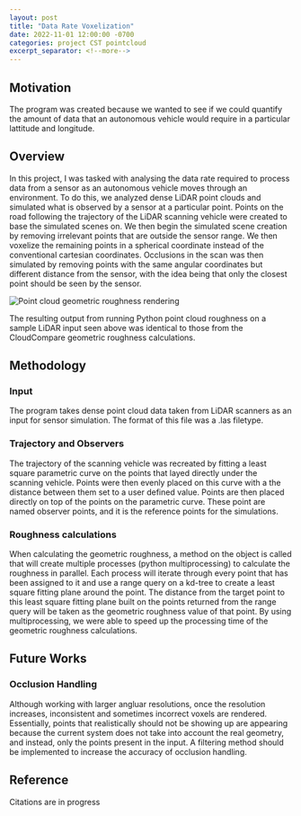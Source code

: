 ```yaml
---
layout: post
title: "Data Rate Voxelization"
date: 2022-11-01 12:00:00 -0700
categories: project CST pointcloud
excerpt_separator: <!--more-->
---
```


## Motivation

The program was created because we wanted to see if we could quantify the amount
of data that an autonomous vehicle would require in a particular lattitude and
longitude.

## Overview

In this project, I was tasked with analysing the data rate required to process
data from a sensor as an autonomous vehicle moves through an environment. To
do this, we analyzed dense LiDAR point clouds and simulated what is observed
by a sensor at a particular point.
Points on the road following the trajectory of the LiDAR scanning vehicle were
created to base the simulated scenes on. We then begin the simulated scene
creation by removing irrelevant points that are outside the sensor range.
We then voxelize the remaining points in a spherical coordinate instead of the
conventional cartesian coordinates.
Occlusions in the scan was then simulated by removing points with the same
angular coordinates but different distance from the sensor, with the idea being
that only the closest point should be seen by the sensor.

![Point cloud geometric roughness rendering](/assets/images/sensor_vox/single_sensor_scan.jpg)

The resulting output from running Python point cloud roughness on a sample LiDAR
input seen above was identical to those from the CloudCompare geometric
roughness calculations.

## Methodology

### Input

The program takes dense point cloud data taken from LiDAR scanners as an input
for sensor simulation. The format of this file was a .las filetype.

### Trajectory and Observers

The trajectory of the scanning vehicle was recreated by fitting a least square
parametric curve on the points that layed directly under the scanning vehicle.
Points were then evenly placed on this curve with a the distance between them
set to a user defined value. Points are then placed directly on top of the
points on the parametric curve. These point are named observer points, and it
is the reference points for the simulations.

### Roughness calculations

When calculating the geometric roughness, a method on the object is called that
will create multiple processes (python multiprocessing) to calculate the
roughness in parallel. Each process will iterate through every point that has
been assigned to it and use a range query on a kd-tree to create a least square
fitting plane around the point. The distance from the target point to this
least square fitting plane built on the points returned from the range query
will be taken as the geometric roughness value of that point. By using
multiprocessing, we were able to speed up the processing time of the geometric
roughness calculations.

## Future Works

### Occlusion Handling

Although working with larger angluar resolutions, once the resolution increases,
inconsistent and sometimes incorrect voxels are rendered. Essentially, points
that realistically should not be showing up are appearing because the current
system does not take into account the real geometry, and instead, only the
points present in the input. A filtering method should be implemented to
increase the accuracy of occlusion handling.

## Reference

Citations are in progress
